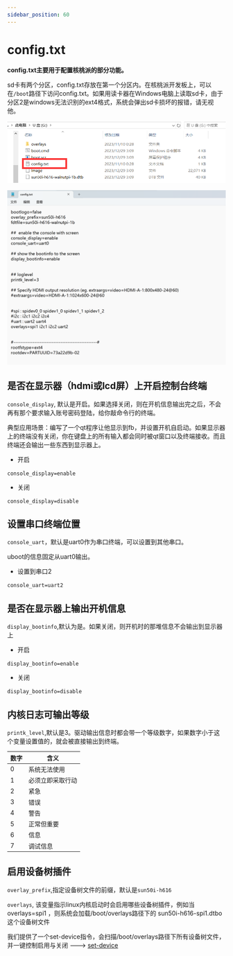 ```yaml
---
sidebar_position: 60
---
```


# config.txt

**config.txt主要用于配置核桃派的部分功能。**

sd卡有两个分区，config.txt存放在第一个分区内。在核桃派开发板上，可以在`/boot`路径下访问config.txt。如果用读卡器在Windows电脑上读取sd卡，由于分区2是windows无法识别的ext4格式，系统会弹出sd卡损坏的报错，请无视他。

![u盘](./img/config_txt/windows_path.png)

![u盘](./img/config_txt/config_txt2.png)

## 是否在显示器（hdmi或lcd屏）上开启控制台终端
`console_display`, 默认是开启。如果选择关闭，则在开机信息输出完之后，不会再有那个要求输入账号密码登陆，给你敲命令行的终端。

典型应用场景：编写了一个qt程序让他显示到fb，并设置开机自启动。如果显示器上的终端没有关闭，你在键盘上的所有输入都会同时被qt窗口以及终端接收。而且终端还会输出一些东西到显示器上。

- 开启
```
console_display=enable
```
- 关闭
```
console_display=disable
```

## 设置串口终端位置
`console_uart`，默认是uart0作为串口终端，可以设置到其他串口。

uboot的信息固定从uart0输出。

- 设置到串口2
```
console_uart=uart2
```


## 是否在显示器上输出开机信息
`display_bootinfo`,默认为是。如果关闭，则开机时的那堆信息不会输出到显示器上

- 开启
```
display_bootinfo=enable
```
- 关闭
```
display_bootinfo=disable
```

## 内核日志可输出等级
`printk_level`,默认是3。驱动输出信息时都会带一个等级数字，如果数字小于这个变量设置值的，就会被直接输出到终端。

| 数字 | 含义 |
| - | - |
| 0 | 系统无法使用 
| 1 | 必须立即采取行动
| 2 | 紧急
| 3 | 错误
| 4 | 警告
| 5 | 正常但重要
| 6 | 信息
| 7 | 调试信息 


## 启用设备树插件
`overlay_prefix`,指定设备树文件的前缀，默认是`sun50i-h616`

`overlays`, 该变量指示linux内核启动时会启用哪些设备树插件，例如当 overlays=spi1 ，则系统会加载/boot/overlays路径下的 sun50i-h616-spi1.dtbo 这个设备树文件

我们提供了一个set-device指令，会扫描/boot/overlays路径下所有设备树文件，并一键控制启用与关闭 ---> [set-device](../gpio/gpio_config)